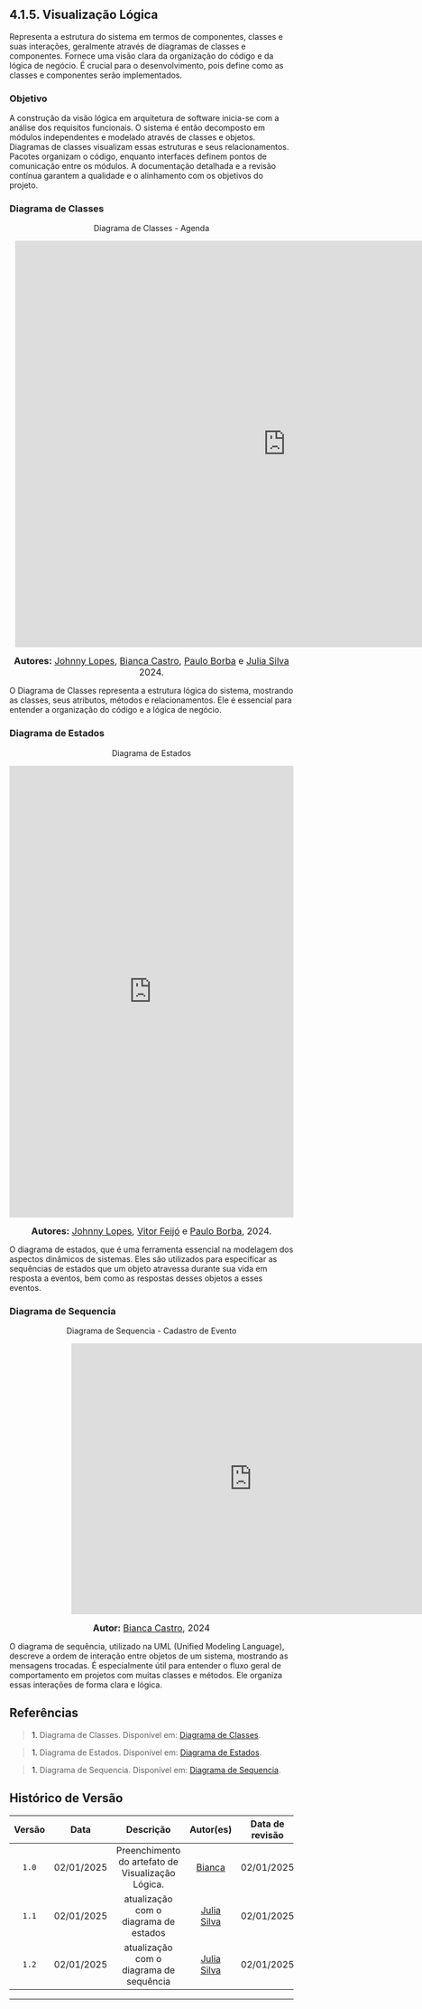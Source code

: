 ## 4.1.5. Visualização Lógica


Representa a estrutura do sistema em termos de componentes, classes e suas interações, geralmente através de diagramas de classes e componentes. Fornece uma visão clara da organização do código e da lógica de negócio. É crucial para o desenvolvimento, pois define como as classes e componentes serão implementados.

### Objetivo
A construção da visão lógica em arquitetura de software inicia-se com a análise dos requisitos funcionais. O sistema é então decomposto em módulos independentes e modelado através de classes e objetos. Diagramas de classes visualizam essas estruturas e seus relacionamentos. Pacotes organizam o código, enquanto interfaces definem pontos de comunicação entre os módulos. A documentação detalhada e a revisão contínua garantem a qualidade e o alinhamento com os objetivos do projeto.

### Diagrama de Classes 

<p align="center" >  Diagrama de Classes - Agenda</font> <gitbr></p>

<center>

<div style="width: 960px; height: 720px; margin: 10px; position: relative;"><iframe allowfullscreen frameborder="0" style="width:960px; height:720px" src="https://lucid.app/documents/embedded/5d7ba6bc-1e93-465d-880e-249fc4ee21b7" id="it4qDd1f4DKh"></iframe></div>

</center>

<font size="3"><p style="text-align: center"><b>Autores:</b> [Johnny Lopes](https://github.com/JohnnyLopess), [Bianca Castro](https://github.com/BiancaPatrocinio7), [Paulo Borba](https://github.com/paulohborba) e [Julia Silva](https://github.com/Juhvitoria4) 2024.</p></font>

 O Diagrama de Classes representa a estrutura lógica do sistema, mostrando as classes, seus atributos, métodos e relacionamentos. Ele é essencial para entender a organização do código e a lógica de negócio.


### Diagrama de Estados

<p align="center" >  Diagrama de Estados </font> <gitbr></p>

<center>

<iframe frameborder="0" style="width:100%;height:800px;" src="https://viewer.diagrams.net/?tags=%7B%7D&lightbox=1&highlight=0000ff&layers=1&nav=1&title=diagrama_estados.drawio#Uhttps%3A%2F%2Fdrive.google.com%2Fuc%3Fid%3D1fa0urfy05bsMGvvUzM8FoYJRFKt2y9K8%26export%3Ddownload"></iframe>


</center>

<font size="3"><p style="text-align: center"><b>Autores:</b> [Johnny Lopes](https://github.com/JohnnyLopess), [Vitor Feijó](https://github.com/vitorfleonardo) e [Paulo Borba](https://github.com/paulohborba), 2024.</p></font>


O diagrama de estados, que é uma ferramenta essencial na modelagem dos aspectos dinâmicos de sistemas. Eles são utilizados para especificar as sequências de estados que um objeto atravessa durante sua vida em resposta a eventos, bem como as respostas desses objetos a esses eventos.



### Diagrama de Sequencia
<p align="center" >  Diagrama de Sequencia - Cadastro de Evento </font> <gitbr></p>
<center>
<div style="width: 840px; height: 480px; margin: 10px; position: relative;"><iframe allowfullscreen frameborder="0" style="width:640px; height:480px" src="https://lucid.app/documents/embedded/50c78de8-8177-4b28-a2b6-3a1a35577e3f" id="FHEu3T-Uhm-X"></iframe></div>
</center>

<font size="3"><p style="text-align: center"><b>Autor:</b> [Bianca Castro](https://github.com/BiancaPatrocinio7), 2024</p></font>

O diagrama de sequência, utilizado na UML (Unified Modeling Language), descreve a ordem de interação entre objetos de um sistema, mostrando as mensagens trocadas. É especialmente útil para entender o fluxo geral de comportamento em projetos com muitas classes e métodos. Ele organiza essas interações de forma clara e lógica.

 ## Referências

> <a>1.</a> Diagrama de Classes. Disponível em: [Diagrama de Classes](https://unbarqdsw2024-2.github.io/2024.2_G6_Agenda_Entrega_02/#/./foco1/d_classes). <br>

> <a>1.</a> Diagrama de Estados. Disponível em: [Diagrama de Estados](https://github.com/UnBArqDsw2024-2/2024.2_G6_Agenda_Entrega_02/blob/main/docs/foco2/d_estados.md). <br>

> <a>1.</a> Diagrama de Sequencia. Disponível em: [Diagrama de Sequencia](https://github.com/UnBArqDsw2024-2/2024.2_G6_Agenda_Entrega_02/blob/main/docs/foco2/d_sequencia.md). <br>

## Histórico de Versão

| Versão | Data | Descrição | Autor(es) | Data de revisão | Revisor(es) |
| :-: | :-: | :-: | :-: | :-: | :-: |
| `1.0` | 02/01/2025  | Preenchimento do artefato de Visualização Lógica. | [Bianca](https://github.com/BiancaPatrocinio7)  | 02/01/2025  | [Julia Silva](https://github.com/Juhvitoria4)   |
| `1.1` | 02/01/2025 | atualização com o diagrama de estados | [Julia Silva](https://github.com/Juhvitoria4) | 02/01/2025   | [Bianca](https://github.com/BiancaPatrocinio7) |
| `1.2` | 02/01/2025 | atualização com o diagrama de sequência | [Julia Silva](https://github.com/Juhvitoria4) | 02/01/2025  | [Bianca](https://github.com/BiancaPatrocinio7) |
---
